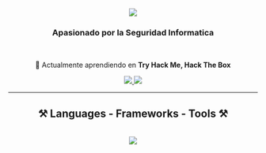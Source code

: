 

<h1 align="center">
    <img src="https://readme-typing-svg.herokuapp.com/?font=Righteous&size=35&center=true&vCenter=true&width=500&height=70&duration=6000&lines=Hi+There!+I'm+Tomas+Carrizo!;" />
</h1>

<h3 align="center">Apasionado por la Seguridad Informatica</h3>

<br/>

<div align="center">
 
 🌱 Actualmente aprendiendo en **Try Hack Me, Hack The Box**

 </div>
 
<div align="center"> 
  <a href="mailto:carrizotomasss@outlook.com">
    <img src="https://img.shields.io/badge/Gmail-333333?style=for-the-badge&logo=gmail&logoColor=red" />
  </a>
  <a href="https://www.linkedin.com/in/pachhhhhi/" target="_blank">
    <img src="https://img.shields.io/badge/LinkedIn-0077B5?style=for-the-badge&logo=linkedin&logoColor=white" target="_blank" />
  </a>
</div>

 <hr/>
 
<h2 align="center">⚒️ Languages - Frameworks - Tools ⚒️</h2>
<br/>
<div align="center">
    <img src="https://skillicons.dev/icons?i=github,git,bash,arch,docker,javascript,mysql,vim,nodejs,php,powershell,py," />
</div>

<br/>
